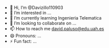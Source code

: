 - 👋 Hi, I’m @Davizillo110903
- 👀 I’m interested in ...
- 🌱 I’m currently learning Ingenieria Telematica
- 💞️ I’m looking to collaborate on ...
- 📫 How to reach me david.paluso@edu.uah.es
- 😄 Pronouns: ...
- ⚡ Fun fact: ...

<!---
Davizillo110903/Davizillo110903 is a ✨ special ✨ repository because its `README.md` (this file) appears on your GitHub profile.
You can click the Preview link to take a look at your changes.
--->
